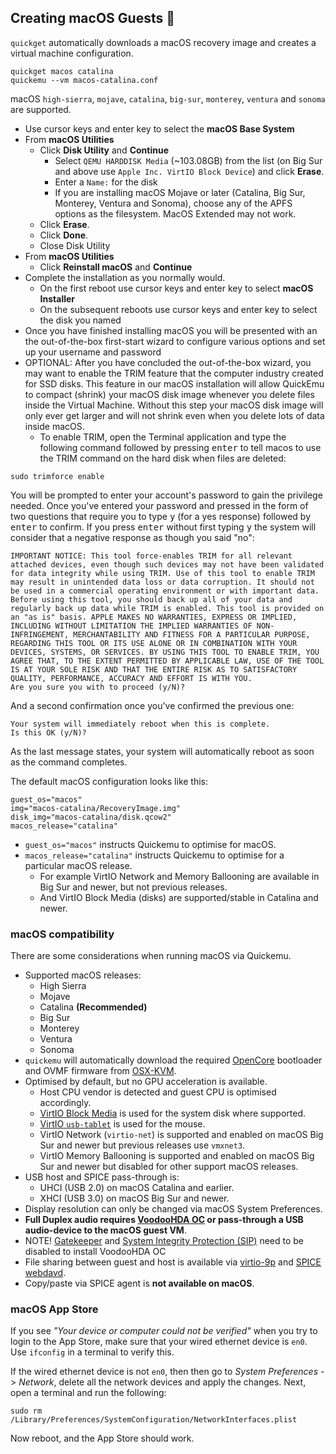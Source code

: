 ## Creating macOS Guests 🍏

`quickget` automatically downloads a macOS recovery image and creates a
virtual machine configuration.

``` shell
quickget macos catalina
quickemu --vm macos-catalina.conf
```

macOS `high-sierra`, `mojave`, `catalina`, `big-sur`, `monterey`, `ventura` and
`sonoma` are supported.

- Use cursor keys and enter key to select the **macOS Base System**
- From **macOS Utilities**
    - Click **Disk Utility** and **Continue**
        - Select `QEMU HARDDISK Media` (\~103.08GB) from the list (on
            Big Sur and above use `Apple Inc. VirtIO Block Device`) and
            click **Erase**.
        - Enter a `Name:` for the disk
        - If you are installing macOS Mojave or later (Catalina, Big
            Sur, Monterey, Ventura and Sonoma), choose any of the APFS options
            as the filesystem. MacOS Extended may not work.
    - Click **Erase**.
    - Click **Done**.
    - Close Disk Utility
- From **macOS Utilities**
    - Click **Reinstall macOS** and **Continue**
- Complete the installation as you normally would.
    - On the first reboot use cursor keys and enter key to select
        **macOS Installer**
    - On the subsequent reboots use cursor keys and enter key to
        select the disk you named
- Once you have finished installing macOS you will be presented with
    an the out-of-the-box first-start wizard to configure various
    options and set up your username and password
- OPTIONAL: After you have concluded the out-of-the-box wizard, you
    may want to enable the TRIM feature that the computer industry
    created for SSD disks. This feature in our macOS installation will
    allow QuickEmu to compact (shrink) your macOS disk image whenever
    you delete files inside the Virtual Machine. Without this step your
    macOS disk image will only ever get larger and will not shrink even
    when you delete lots of data inside macOS.
    - To enable TRIM, open the Terminal application and type the
        following command followed by pressing
        <kbd>enter</kbd> to tell macos to use the TRIM command on the hard disk when files are deleted:

``` shell
sudo trimforce enable
```

You will be prompted to enter your account's password to gain the
privilege needed. Once you've entered your password and pressed
in the form of two questions that require you to type <kbd>y</kbd> (for a yes response) followed by <kbd>enter</kbd> to confirm.
If you press <kbd>enter</kbd> without first typing <kbd>y</kbd> the system will consider that a negative
response as though you said "no":

``` plain
IMPORTANT NOTICE: This tool force-enables TRIM for all relevant attached devices, even though such devices may not have been validated for data integrity while using TRIM. Use of this tool to enable TRIM may result in unintended data loss or data corruption. It should not be used in a commercial operating environment or with important data. Before using this tool, you should back up all of your data and regularly back up data while TRIM is enabled. This tool is provided on an "as is" basis. APPLE MAKES NO WARRANTIES, EXPRESS OR IMPLIED, INCLUDING WITHOUT LIMITATION THE IMPLIED WARRANTIES OF NON-INFRINGEMENT, MERCHANTABILITY AND FITNESS FOR A PARTICULAR PURPOSE, REGARDING THIS TOOL OR ITS USE ALONE OR IN COMBINATION WITH YOUR DEVICES, SYSTEMS, OR SERVICES. BY USING THIS TOOL TO ENABLE TRIM, YOU AGREE THAT, TO THE EXTENT PERMITTED BY APPLICABLE LAW, USE OF THE TOOL IS AT YOUR SOLE RISK AND THAT THE ENTIRE RISK AS TO SATISFACTORY QUALITY, PERFORMANCE, ACCURACY AND EFFORT IS WITH YOU.
Are you sure you with to proceed (y/N)?
```

And a second confirmation once you've confirmed the previous one:

``` plain
Your system will immediately reboot when this is complete.
Is this OK (y/N)?
```

As the last message states, your system will automatically reboot as
soon as the command completes.

The default macOS configuration looks like this:

``` shell
guest_os="macos"
img="macos-catalina/RecoveryImage.img"
disk_img="macos-catalina/disk.qcow2"
macos_release="catalina"
```

- `guest_os="macos"` instructs Quickemu to optimise for macOS.
- `macos_release="catalina"` instructs Quickemu to optimise for a
    particular macOS release.
    - For example VirtIO Network and Memory Ballooning are available
        in Big Sur and newer, but not previous releases.
    - And VirtIO Block Media (disks) are supported/stable in Catalina
        and newer.

### macOS compatibility

There are some considerations when running macOS via Quickemu.

- Supported macOS releases:
    - High Sierra
    - Mojave
    - Catalina **(Recommended)**
    - Big Sur
    - Monterey
    - Ventura
    - Sonoma
- `quickemu` will automatically download the required
    [OpenCore](https://github.com/acidanthera/OpenCorePkg) bootloader
    and OVMF firmware from [OSX-KVM](https://github.com/kholia/OSX-KVM).
- Optimised by default, but no GPU acceleration is available.
    - Host CPU vendor is detected and guest CPU is optimised
        accordingly.
    - [VirtIO Block
        Media](https://www.kraxel.org/blog/2019/06/macos-qemu-guest/) is
        used for the system disk where supported.
    - [VirtIO `usb-tablet`](http://philjordan.eu/osx-virt/) is used
        for the mouse.
    - VirtIO Network (`virtio-net`) is supported and enabled on macOS
        Big Sur and newer but previous releases use `vmxnet3`.
    - VirtIO Memory Ballooning is supported and enabled on macOS Big
        Sur and newer but disabled for other support macOS releases.
- USB host and SPICE pass-through is:
    - UHCI (USB 2.0) on macOS Catalina and earlier.
    - XHCI (USB 3.0) on macOS Big Sur and newer.
- Display resolution can only be changed via macOS System Preferences.
- **Full Duplex audio requires [VoodooHDA
    OC](https://github.com/chris1111/VoodooHDA-OC) or pass-through a USB
    audio-device to the macOS guest VM**.
- NOTE! [Gatekeeper](https://disable-gatekeeper.github.io/) and
    [System Integrity Protection
    (SIP)](https://developer.apple.com/documentation/security/disabling_and_enabling_system_integrity_protection)
    need to be disabled to install VoodooHDA OC
- File sharing between guest and host is available via
    [virtio-9p](https://wiki.qemu.org/Documentation/9psetup) and [SPICE
    webdavd](https://gitlab.gnome.org/GNOME/phodav/-/merge_requests/24).
- Copy/paste via SPICE agent is **not available on macOS**.

### macOS App Store

If you see *"Your device or computer could not be verified"* when you
try to login to the App Store, make sure that your wired ethernet device
is `en0`. Use `ifconfig` in a terminal to verify this.

If the wired ethernet device is not `en0`, then then go to *System
Preferences* -\> *Network*, delete all the network devices and apply the
changes. Next, open a terminal and run the following:

``` shell
sudo rm /Library/Preferences/SystemConfiguration/NetworkInterfaces.plist
```

Now reboot, and the App Store should work.
